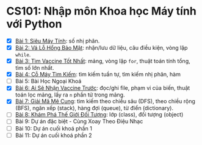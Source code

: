 # CS101: Nhập môn Khoa học Máy tính với Python

- [x] [Bài 1: Siêu Máy Tính](Lesson01.md): số nhị phân.
- [x] [Bài 2: Vá Lỗ Hổng Bảo Mật](Lesson02.md): nhận/lưu dữ liệu, câu điều kiện, vòng lặp `while`.
- [x] [Bài 3: Tìm Vaccine Tốt Nhất](Lesson03.md): mảng, vòng lặp `for`, thuật toán tính tổng, tìm số lớn nhất.
- [x] [Bài 4: Cỗ Máy Tìm Kiếm](Lesson04.md): tìm kiếm tuần tự, tìm kiếm nhị phân, hàm
- [ ] Bài 5: Bài Học Ngoại Khoá
- [x] [Bài 6: Ai Sẽ Nhận Vaccine Trước](Lesson06.md): đọc/ghi file, phạm vi của biến, thuật toán lọc mảng, lấy ra `n` phần tử trong mảng.
- [x] [Bài 7: Giải Mã Mê Cung](Lesson07.md): tìm kiếm theo chiều sâu (DFS), theo chiều rộng (BFS), ngăn xếp (stack), hàng đợi (queue), từ điển (dictionary).
- [ ] [Bài 8: Khám Phá Thế Giới Đối Tượng](Lesson08.md): lớp (class), đối tượng (object)
- [ ] Bài 9: Dự án đặc biệt - Cùng Xoay Theo Điệu Nhạc
- [ ] Bài 10: Dự án cuối khoá phần 1
- [ ] Bài 11: Dự án cuối khoá phần 2